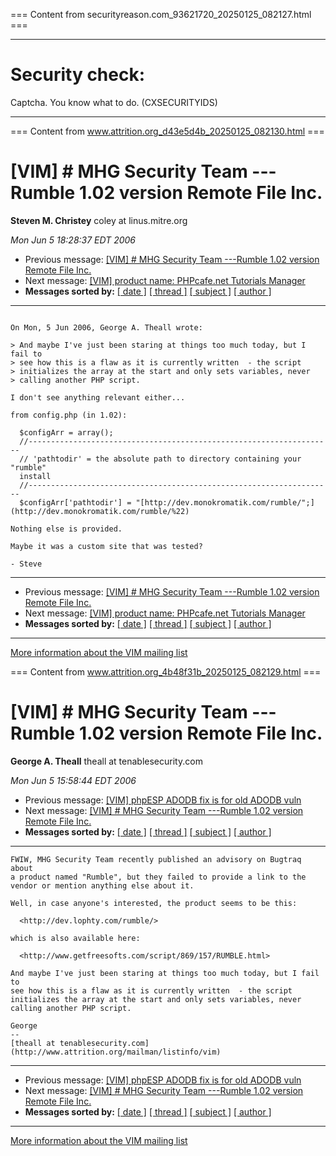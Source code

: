 === Content from securityreason.com_93621720_20250125_082127.html ===


---

# Security check:

Captcha. You know what to do. (CXSECURITYIDS)

---



=== Content from www.attrition.org_d43e5d4b_20250125_082130.html ===

# [VIM] # MHG Security Team ---Rumble 1.02 version Remote File Inc.

**Steven M. Christey**
coley at linus.mitre.org

*Mon Jun 5 18:28:37 EDT 2006*

* Previous message: [[VIM] # MHG Security Team ---Rumble 1.02 version Remote File Inc.](000815.html)
* Next message: [[VIM] product name: PHPcafe.net Tutorials Manager](000816.html)
* **Messages sorted by:**
  [[ date ]](date.html#819)
  [[ thread ]](thread.html#819)
  [[ subject ]](subject.html#819)
  [[ author ]](author.html#819)

---

```

On Mon, 5 Jun 2006, George A. Theall wrote:

> And maybe I've just been staring at things too much today, but I fail to
> see how this is a flaw as it is currently written  - the script
> initializes the array at the start and only sets variables, never
> calling another PHP script.

I don't see anything relevant either...

from config.php (in 1.02):

  $configArr = array();
  //--------------------------------------------------------------------
  // 'pathtodir' = the absolute path to directory containing your "rumble"
  install
  //--------------------------------------------------------------------
  $configArr['pathtodir'] = "[http://dev.monokromatik.com/rumble/";](http://dev.monokromatik.com/rumble/%22)

Nothing else is provided.

Maybe it was a custom site that was tested?

- Steve

```

---

* Previous message: [[VIM] # MHG Security Team ---Rumble 1.02 version Remote File Inc.](000815.html)
* Next message: [[VIM] product name: PHPcafe.net Tutorials Manager](000816.html)
* **Messages sorted by:**
  [[ date ]](date.html#819)
  [[ thread ]](thread.html#819)
  [[ subject ]](subject.html#819)
  [[ author ]](author.html#819)

---

[More information about the VIM
mailing list](http://www.attrition.org/mailman/listinfo/vim)



=== Content from www.attrition.org_4b48f31b_20250125_082129.html ===

# [VIM] # MHG Security Team ---Rumble 1.02 version Remote File Inc.

**George A. Theall**
theall at tenablesecurity.com

*Mon Jun 5 15:58:44 EDT 2006*

* Previous message: [[VIM] phpESP ADODB fix is for old ADODB vuln](000814.html)
* Next message: [[VIM] # MHG Security Team ---Rumble 1.02 version Remote File Inc.](000819.html)
* **Messages sorted by:**
  [[ date ]](date.html#815)
  [[ thread ]](thread.html#815)
  [[ subject ]](subject.html#815)
  [[ author ]](author.html#815)

---

```
FWIW, MHG Security Team recently published an advisory on Bugtraq about
a product named "Rumble", but they failed to provide a link to the
vendor or mention anything else about it.

Well, in case anyone's interested, the product seems to be this:

  <http://dev.lophty.com/rumble/>

which is also available here:

  <http://www.getfreesofts.com/script/869/157/RUMBLE.html>

And maybe I've just been staring at things too much today, but I fail to
see how this is a flaw as it is currently written  - the script
initializes the array at the start and only sets variables, never
calling another PHP script.

George
--
[theall at tenablesecurity.com](http://www.attrition.org/mailman/listinfo/vim)

```

---

* Previous message: [[VIM] phpESP ADODB fix is for old ADODB vuln](000814.html)
* Next message: [[VIM] # MHG Security Team ---Rumble 1.02 version Remote File Inc.](000819.html)
* **Messages sorted by:**
  [[ date ]](date.html#815)
  [[ thread ]](thread.html#815)
  [[ subject ]](subject.html#815)
  [[ author ]](author.html#815)

---

[More information about the VIM
mailing list](http://www.attrition.org/mailman/listinfo/vim)


